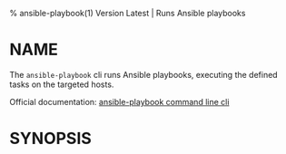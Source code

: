 % ansible-playbook(1) Version Latest | Runs Ansible playbooks
# NAME

The `ansible-playbook` cli runs Ansible playbooks, executing the defined tasks on the targeted hosts.

Official documentation: [ansible-playbook command line cli](https://docs.ansible.com/ansible/latest/cli/ansible-playbook.html)

# SYNOPSIS

```bash${SYNOPSIS}
```